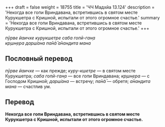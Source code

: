 +++
draft = false
weight = 18755
title = 'ЧЧ Мадхйа 13.124'
description = 'Некогда все гопи Вриндавана, встретившись в святом месте Курукшетра с Кришной, испытали от этого огромное счастье.'
summary = 'Некогда все гопи Вриндавана, встретившись в святом месте Курукшетра с Кришной, испытали от этого огромное счастье.'
+++

_пӯрве йаичхе курукшетре саба гопӣ-ган̣а  
кр̣шн̣ера дарш́ана па̄н̃а̄ а̄нандита мана_

## Пословный перевод

_пӯрве_ _йаичхе_ — как прежде; _куру_\-_кшетре_ — в святом месте Курукшетра; _саба_ _гопӣ_\-_ган̣а_ — все _гопи_ Вриндавана; _кр̣шн̣ера_ — с Господом Кришной; _дарш́ана_ — встречу; _па̄н̃а̄_ — обретя; _а̄нандита_ _мана_ — счастлив ум.

## Перевод

**Некогда все гопи Вриндавана, встретившись в святом месте Курукшетра с Кришной, испытали от этого огромное счастье.**
